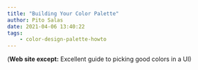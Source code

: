 ```yaml
---
title: "Building Your Color Palette"
author: Pito Salas
date: 2021-04-06 13:40:22
tags:
    - color-design-palette-howto
---
```



(**Web site except:** Excellent guide to picking good colors in a UI) 
